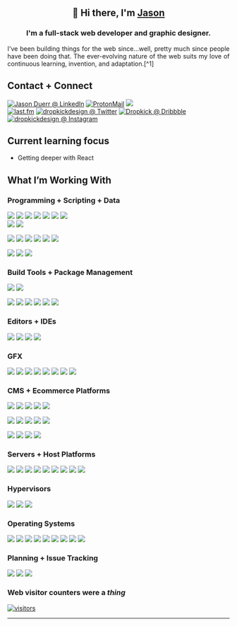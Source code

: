 <!--
**dropkick/dropkick** is a ✨ _special_ ✨ repository because its `README.md` (this file) appears on your GitHub profile.

Here are some ideas to get you started:

- 🔭 I’m currently working on ...
- 🌱 I’m currently learning ...
- 👯 I’m looking to collaborate on ...
- 🤔 I’m looking for help with ...
- 💬 Ask me about ...
- 📫 How to reach me: ...
- 😄 Pronouns: ...
- ⚡ Fun fact: ...
-->


<h2 align="center">👋 Hi there, I'm <a href="https://www.jduerr.com" target="_blank" rel="noreferrer">Jason</a> </h3>

<h3 align="center">I'm a full-stack web developer and graphic designer.</h2>

<p align="justify">I've been building things for the web since...well, pretty much since people have been doing that. The ever-evolving nature of the web suits my love of continuous learning, invention, and adaptation.[^1]</p>

<!-- ![GitHub last commit](https://img.shields.io/github/last-commit/dropkick/dropkick) -->

<!-- [![Website Status](https://img.shields.io/uptimerobot/status/m788515658-5cca6b7b2083cb2b1cfb29fd?label=website%20status&style=flat-square)](https://dropkick.design) -->
## Contact + Connect
<!-- <img alt="Keybase PGP" src="https://img.shields.io/keybase/pgp/jasonduerr?style=flat-square"> -->

[![Jason Duerr @ LinkedIn](https://img.shields.io/badge/LinkedIn-jasonduerr-informational?style=flat-square&logo=LinkedIn&color=0A66C2)](https://twitter.com/dropkickdesign)
[![ProtonMail](https://img.shields.io/badge/ProtonMail-jasonduerr-Informational?style=flat-square&logo=protonmail&color=8B89CC&logoColor=white)](mailto:jasonduerr@protonmail.com)
![](https://img.shields.io/badge/pgp-B79B%C2%A0F3F7%C2%A0671E%C2%A06558%C2%A0D7FE%C2%A0%C2%A04B1D%C2%A0CE20%C2%A0185B%C2%A04D92%C2%A0DC13-333333?style=flat-square)
</br>
[![last.fm](https://img.shields.io/badge/last.fm-braintoast-informational?style=flat-square&logo=Last.fm&color=D51007)](https://www.last.fm/user/braintoast)  [![dropkickdesign @ Twitter](https://img.shields.io/badge/Twitter-@dropkickdesign-informational?style=flat-square&logo=Twitter&color=1DA1F2)](https://twitter.com/dropkickdesign)  [![Dropkick @ Dribbble](https://img.shields.io/badge/Dribbble-@dropkick-informational?style=flat-square&logo=Dribbble&color=EA4C89)](https://dribbble.com/dropkick)  [![dropkickdesign @ Instagram](https://img.shields.io/badge/Instagram-@dropkickdesign-informational?style=flat-square&logo=Instagram&color=E4405F)](https://instagram.com/dropkickdesign)

## Current learning focus
- Getting deeper with React

## What I’m Working With
### Programming + Scripting + Data

![](https://img.shields.io/badge/Code-HTML-informational?style=flat-square&logo=HTML5&color=E34F26)
![](https://img.shields.io/badge/Style-CSS3-informational?style=flat-square&logo=CSS3&color=1572B6&logoColor=1572B6)
![](https://img.shields.io/badge/Code-JavaScript-informational?style=flat-square&logo=JavaScript&color=F7DF1E)
![](https://img.shields.io/badge/Code-Perl-informational?style=flat-square&logo=perl&color=39457E&logoColor=39457E)
![](https://img.shields.io/badge/Code-PHP-informational?style=flat-square&logo=PHP&color=777BB4)
![](https://img.shields.io/badge/Code-Python-informational?style=flat-square&logo=Python&color=003B57)
![](https://img.shields.io/badge/Code-Ruby-informational?style=flat-square&logo=Ruby&color=CC342D)
</br>
![](https://img.shields.io/badge/sh-Bash-informational?style=flat-square&color=4CB257)
![](https://img.shields.io/badge/sh-Zsh-informational?style=flat-square&color=020c7e)

![](https://img.shields.io/badge/DB-MySQL-informational?style=flat-square&logo=MySQL&color=4479A1&logoColor=4479A1)
![](https://img.shields.io/badge/DB-MariaDB-informational?style=flat-square&logo=MariaDB&color=003545&logoColor=003545)
![](https://img.shields.io/badge/DB-PostgreSQL-informational?style=flat-square&logo=PostgreSQL&color=4169E1&logoColor=4169E1)
![](https://img.shields.io/badge/DB-MongoDB-informational?style=flat-square&logo=MongoDB&color=47A248&logoColor=47A248)
![](https://img.shields.io/badge/DB-SQLite-informational?style=flat-square&logo=SQLite&color=003B57&logoColor=003B57)
![](https://img.shields.io/badge/DB-Microsoft_SQL-informational?style=flat-square&logo=MicrosoftSQLServer&color=CC2927&logoColor=CC2927)

![](https://img.shields.io/badge/LIB-jQuery-informational?style=flat-square&logo=jQuery&color=0769AD&logoColor=0769AD)
![](https://img.shields.io/badge/LIB-React-informational?style=flat-square&logo=React&color=61DAFB&logoColor=61DAFB)
![](https://img.shields.io/badge/LIB-Vue-informational?style=flat-square&logo=Vue.js&color=4FC08D&logoColor=4FC08D)

### Build Tools + Package Management

![](https://img.shields.io/badge/Style-SASS-informational?style=flat-square&logo=sass&color=CC6699&logoColor=CC6699)
![](https://img.shields.io/badge/Style-less-informational?style=flat-square&logo=less&color=1D365D&logoColor=1D365D)

![](https://img.shields.io/badge/Tools-Gulp.js-informational?style=flat-square&logo=Gulp&color=CF4647&logoColor=CF4647)
![](https://img.shields.io/badge/Tools-Grunt-informational?style=flat-square&logo=Grunt&color=FAA918&logoColor=FAA918)
![](https://img.shields.io/badge/Tools-Yarn-informational?style=flat-square&logo=Yarn&color=2C8EBB)
![](https://img.shields.io/badge/Tools-NPM-informational?style=flat-square&logo=NPM&color=CB3837)
![](https://img.shields.io/badge/Tools-Git-informational?style=flat-square&logo=Git&color=F05032)
![](https://img.shields.io/badge/Tools-GitHub-informational?style=flat-square&logo=GitHub&color=181717)
<!-- ![](https://img.shields.io/badge/Tools-Postman-informational?style=flat-square&logo=Postman&color=FF6C37) -->
### Editors + IDEs
![](https://img.shields.io/badge/Tools-VS_Code-informational?style=flat-square&logo=VisualStudioCode&color=007ACC&logoColor=007ACC)
![](https://img.shields.io/badge/Tools-Sublime-informational?style=flat-square&logo=Sublime&color=FF9800&logoColor=FF9800)
![](https://img.shields.io/badge/Tools-WebStorm-informational?style=flat-square&logo=WebStorm&color=000000&logoColor=000000)
![](https://img.shields.io/badge/Tools-Xcode-informational?style=flat-square&logo=xcode&color=147EFB&logoColor=147EFB)

### GFX
![](https://img.shields.io/badge/Tools-Illustrator-informational?style=flat-square&logo=AdobeIllustrator&color=FF9A00&logoColor=FF9A00)
![](https://img.shields.io/badge/Tools-Photoshop-informational?style=flat-square&logo=AdobePhotoshop&color=31A8FF&logoColor=31A8FF)
![](https://img.shields.io/badge/Tools-XD-informational?style=flat-square&logo=AdobeXD&color=FF61F6&logoColor=FF61F6)
![](https://img.shields.io/badge/Tools-Sketch-informational?style=flat-square&logo=Sketch&color=F7B500&logoColor=F7B500)
![](https://img.shields.io/badge/Tools-Figma-informational?style=flat-square&logo=Figma&color=F24E1E)
![](https://img.shields.io/badge/Tools-InDesign-informational?style=flat-square&logo=AdobeInDesign&color=FF3366&logoColor=FF3366)
![](https://img.shields.io/badge/Tools-Audition-informational?style=flat-square&logo=AdobeAudition&color=9999FF&logoColor=9999FF)
![](https://img.shields.io/badge/Tools-Premiere-informational?style=flat-square&logo=AdobePremierePro&color=9999FF&logoColor=9999FF)

### CMS + Ecommerce Platforms
![](https://img.shields.io/badge/CMS-WordPress-informational?style=flat-square&logo=wordpress&color=21759B&logoColor=FFFFFF)
![](https://img.shields.io/badge/CMS-Craft-informational?style=flat-square&logo=craftcms&color=E5422B&logoColor=E5422B)
![](https://img.shields.io/badge/CMS-Drupal-informational?style=flat-square&logo=drupal&color=0678BE&logoColor=FFFFFF)
![](https://img.shields.io/badge/CMS-Ghost-informational?style=flat-square&logo=ghost&color=15171A&logoColor=FFFFFF)
![](https://img.shields.io/badge/CMS-Dato-informational?style=flat-square&logo=datocms&color=FF7751&logoColor=FF7751)

![](https://img.shields.io/badge/CMS-Shopify-informational?style=flat-square&logo=shopify&color=7AB55C&logoColor=7AB55C)
![](https://img.shields.io/badge/CMS-WooCommerce-informational?style=flat-square&logo=woocommerce&color=96588A&logoColor=96588A)
![](https://img.shields.io/badge/CMS-Magento-informational?style=flat-square&logo=magento&color=EE672F&logoColor=EE672F)
![](https://img.shields.io/badge/CMS-Squarespace-informational?style=flat-square&logo=squarespace&color=000000&logoColor=FFFFFF)
![](https://img.shields.io/badge/CMS-BigCommerce-informational?style=flat-square&logo=BigCommerce&color=121118&logoColor=121118)

![](https://img.shields.io/badge/SSG-Jekyll-informational?style=flat-square&logo=jekyll&color=CC0000&logoColor=CC0000)
![](https://img.shields.io/badge/SSG-Gatsby-informational?style=flat-square&logo=Gatsby&color=663399&logoColor=663399)
![](https://img.shields.io/badge/SSG-Hugo-informational?style=flat-square&logo=Hugo&color=FF4088&logoColor=FF4088)
![](https://img.shields.io/badge/SSG-Eleventy-informational?style=flat-square&logo=eleventy&color=000000&logoColor=000000)

### Servers + Host Platforms
![](https://img.shields.io/badge/Tools-Apache-informational?style=flat-square&logo=apache&color=D22128&logoColor=D22128)
![](https://img.shields.io/badge/Tools-NGINX-informational?style=flat-square&logo=nginx&color=009639&logoColor=009639)
![](https://img.shields.io/badge/Tools-DigitalOcean-informational?style=flat-square&logo=DigitalOcean&color=0080FF&logoColor=0080FF)
![](https://img.shields.io/badge/Tools-Heroku-informational?style=flat-square&logo=Heroku&color=430098&logoColor=430098)
![](https://img.shields.io/badge/Tools-Linode-informational?style=flat-square&logo=Linode&color=00A95C&logoColor=00A95C)
![](https://img.shields.io/badge/Tools-Amazon_AWS-informational?style=flat-square&logo=amazonAWS&color=232F3E&logoColor=232F3E)
![](https://img.shields.io/badge/Tools-Amazon_S3-informational?style=flat-square&logo=amazonS3&color=569A31&logoColor=569A31)
![](https://img.shields.io/badge/Tools-Netlify-informational?style=flat-square&logo=netlify&color=00C7B7)
![](https://img.shields.io/badge/Tools-Vercel-informational?style=flat-square&logo=vercel&color=000000&logoColor=000000)

### Hypervisors
![](https://img.shields.io/badge/VM-Docker-Informational?style=flat-square&logo=docker&color=2496ED&logoColor=white)
![](https://img.shields.io/badge/VM-VirtualBox-Informational?style=flat-square&logo=VirtualBox&color=183A61&logoColor=white)
![](https://img.shields.io/badge/VM-ESXi-Informational?style=flat-square&logo=vmware&color=607078&logoColor=white)

### Operating Systems
![](https://img.shields.io/badge/OS-macOS-Informational?style=flat-square&logo=macOS&color=000000&logoColor=000000)
![](https://img.shields.io/badge/OS-Debian-Informational?style=flat-square&logo=Debian&color=A81D33&logoColor=A81D33)
![](https://img.shields.io/badge/OS-Ubuntu-Informational?style=flat-square&logo=Ubuntu&color=E95420&logoColor=E95420)
![](https://img.shields.io/badge/OS-Windows-Informational?style=flat-square&logo=Windows&color=0078D6&logoColor=0078D6)
![](https://img.shields.io/badge/OS-Tails-Informational?style=flat-square&logo=Tails&color=56347C&logoColor=56347C)
![](https://img.shields.io/badge/OS-Kali-Informational?style=flat-square&logo=KaliLinux&color=557C94&logoColor=557C94)
![](https://img.shields.io/badge/OS-CentOS-Informational?style=flat-square&logo=CentOS&color=262577&logoColor=262577)
![](https://img.shields.io/badge/OS-FreeBSD-Informational?style=flat-square&logo=FreeBSD&color=AB2B28&logoColor=AB2B28)
![](https://img.shields.io/badge/OS-Manjaro-Informational?style=flat-square&logo=Manjaro&color=35BF5C&logoColor=35BF5C)

### Planning + Issue Tracking

![](https://img.shields.io/badge/Tools-ClickUp-informational?style=flat-square&logo=clickup&color=7B68EE&logoColor=7B68EE)
![](https://img.shields.io/badge/Tools-Asana-informational?style=flat-square&logo=asana&color=273347&logoColor=273347)
![](https://img.shields.io/badge/Tools-Jira-informational?style=flat-square&logo=jira&color=0052CC&logoColor=0052CC)

<!-- [![dropkick's GitHub stats](https://github-readme-stats.vercel.app/api?username=dropkick&hide=contribs,prs,issues,stars&count_private=true&border_radius=0&hide_border=true&show_icons=true&include_all_commits&theme=dracula&custom_title=GitHub%20Numbers)](https://github.com/dropkick) -->

### Web visitor counters were a *thing*
[![visitors](https://visitor-badge.glitch.me/badge?page_id=dropkick.dropkick)](https://github.com/dropkick)

---

[^1]: Also, despite learning to write for AP style, a love for the Oxford comma...apparently.

<!--       _
       .__(.)< (MEOW)
        \___)
 ~~~~~~~~~~~~~~~~~~-->
